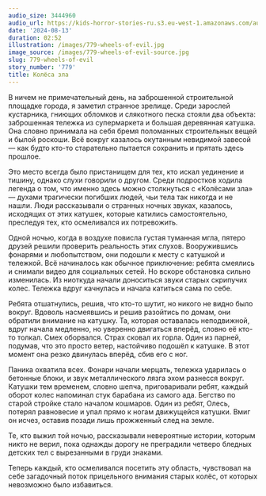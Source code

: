 ```yaml
---
audio_size: 3444960
audio_url: https://kids-horror-stories-ru.s3.eu-west-1.amazonaws.com/audio/779-wheels-of-evil.mp3
date: '2024-08-13'
duration: 02:52
illustration: /images/779-wheels-of-evil.jpg
image_source: /images/779-wheels-of-evil-source.jpg
slug: 779-wheels-of-evil
story_number: '779'
title: Колёса зла
---
```


В ничем не примечательный день, на заброшенной строительной площадке города, я заметил странное зрелище. Среди зарослей кустарника, гниющих обломков и слякотного песка стояли два объекта: заброшенная тележка из супермаркета и большая деревянная катушка. Она словно принимала на себя бремя поломанных строительных вещей и былой роскоши. Всё вокруг казалось окутанным невидимой завесой — как будто кто-то старательно пытается сохранить и прятать здесь прошлое.

Это место всегда было пристанищем для тех, кто искал уединение и тишину, однако слухи говорили о другом. Среди подростков ходила легенда о том, что именно здесь можно столкнуться с «Колёсами зла» — духами трагически погибших людей, чьи тела так никогда и не нашли. Люди рассказывали о странных ночных звуках, казалось, исходящих от этих катушек, которые катились самостоятельно, преследуя тех, кто осмеливался их потревожить.

Одной ночью, когда в воздухе повисла густая туманная мгла, пятеро друзей решили проверить реальность этих слухов. Вооружившись фонарями и любопытством, они подошли к месту с катушкой и тележкой. Всё начиналось как обычное приключение: ребята смеялись и снимали видео для социальных сетей. Но вскоре обстановка сильно изменилась. Из ниоткуда начали доноситься звуки старых скрипучих колес. Тележка вдруг качнулась и начала катиться сама по себе.

Ребята отшатнулись, решив, что кто-то шутит, но никого не видно было вокруг. Вдоволь насмеявшись и решив разойтись по домам, они обратили внимание на катушку. Та, которая оставалась неподвижной, вдруг начала медленно, но уверенно двигаться вперёд, словно её кто-то толкал. Смех оборвался. Страх сковал их горла. Один из парней, подумав, что это просто ветер, настойчиво подошёл к катушке. В этот момент она резко двинулась вперёд, сбив его с ног. 

Паника охватила всех. Фонари начали мерцать, тележка ударилась о бетонные блоки, и звук металлического лязга эхом разнесся вокруг. Катушки тем временем, словно шепча, приговаривали ребят, каждый оборот колес напоминал стук барабана из самого ада. Бегство по старой стройке стало началом кошмаров. Один из ребят, Олесь, потерял равновесие и упал прямо к ногам движущейся катушки. Вмиг он исчез, оставив позади лишь прожженный след на земле.

Те, кто выжил той ночью, рассказывали невероятные истории, которым никто не верил, пока однажды дорогу не преградили четверо бледных детских тел с вырезанными в груди знаками. 

Теперь каждый, кто осмеливался посетить эту область, чувствовал на себе загадочный поток прицельного внимания старых колёс, от которых невозможно было избавиться.